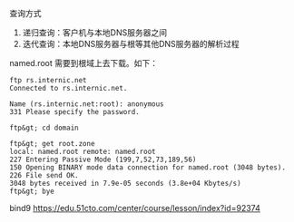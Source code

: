 


查询方式
1. 递归查询：客户机与本地DNS服务器之间
1. 迭代查询：本地DNS服务器与根等其他DNS服务器的解析过程





named.root 需要到根域上去下载。如下：

```
ftp rs.internic.net
Connected to rs.internic.net.

Name (rs.internic.net:root): anonymous
331 Please specify the password.

ftp&gt; cd domain

ftp&gt; get root.zone
local: named.root remote: named.root
227 Entering Passive Mode (199,7,52,73,189,56)
150 Opening BINARY mode data connection for named.root (3048 bytes).
226 File send OK.
3048 bytes received in 7.9e-05 seconds (3.8e+04 Kbytes/s)
ftp&gt; bye
```


bind9
https://edu.51cto.com/center/course/lesson/index?id=92374
